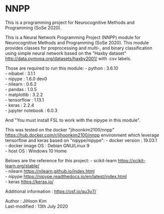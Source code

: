 # NNPP
This is a programming project for Neurocognitive Methods and Programming (SoSe 2020).

This is a Neural Network Programming Project (NNPP) module for Neurocognitive Methods and Programming (SoSe 2020).
This module provides classes for preprocessing and multi-, and binary classification using simple neural network
based on the "Haxby dataset" <http://data.pymvpa.org/datasets/haxby2001/> with .csv labels.

Those are required to run this module:
    - python : 3.6.10  
    - nibabel : 3.1.1  
    - nipype : 1.6.0 dev0  
    - nilearn : 0.6.2  
    - pandas : 1.0.5  
    - matplotlib : 3.2.2  
    - tensorflow : 1.13.1  
    - keras : 2.2.4  
    - jupyter notebook : 6.0.3  

And "You must install FSL to work with the nipype in this module".

This was tested on the docker "jihoonkim2100/nnpp" <https://hub.docker.com/r/jihoonkim2100/nnpp> environment
which leverage tensorflow and keras based on "nipype/nipype":
    - docker version : 19.03.1  
    - docker image OS : Debian GNU/Linux 9  
    - host OS : Windows 10 Home  

Belows are the reference for this project:
    - scikit-learn <https://scikit-learn.org/stable/>  
    - nilearn <https://nilearn.github.io/index.html>  
    - nipype <https://nipype.readthedocs.io/en/latest/index.html>  
    - keras <https://keras.io/>  

Additional information : <https://osf.io/qu3y7/>

Author : JiHoon Kim  
Last-modified : 13th July 2020
